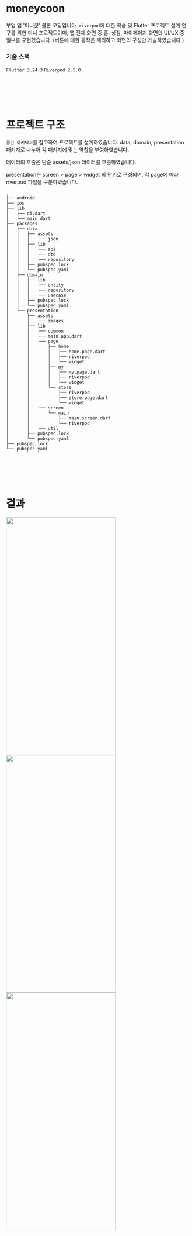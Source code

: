 # moneycoon
부업 앱 '머니쿤' 클론 코딩입니다. `riverpod`에 대한 학습 및 Flutter 프로젝트 설계 연구를 위한 미니 프로젝트이며, 앱 전체 화면 중 홈, 상점, 마이페이지 화면의 UI/UX 중 일부를 구현했습니다. (버튼에 대한 동작은 제외하고 화면의 구성만 개발하였습니다.)


### 기술 스택
`Flutter 3.24.3`
`Riverpod 2.5.0`

<br/><br/><br/><br/>

# 프로젝트 구조

`클린 아키텍처`를 참고하여 프로젝트를 설계하였습니다. data, domain, presentation 패키지로 나누어 각 패키지에 맞는 역할을 부여하였습니다.

데이터의 호출은 단순 assets/json 데이터를 호출하였습니다.

presentation은 screen > page > widget 의 단위로 구성되며, 각 page에 따라 riverpod 파일을 구분하였습니다.

```
.
├── android
├── ios
├── lib
│   ├── di.dart
│   └── main.dart
├── packages
│   ├── data
│   │   ├── assets
│   │   │   └── json
│   │   ├── lib
│   │   │   ├── api
│   │   │   ├── dto
│   │   │   └── repository
│   │   ├── pubspec.lock
│   │   └── pubspec.yaml
│   ├── domain
│   │   ├── lib
│   │   │   ├── entity
│   │   │   ├── repository
│   │   │   └── usecase
│   │   ├── pubspec.lock
│   │   └── pubspec.yaml
│   └── presentation
│       ├── assets
│       │   └── images
│       ├── lib
│       │   ├── common
│       │   ├── main.app.dart
│       │   ├── page
│       │   │   ├── home
│       │   │   │   ├── home.page.dart
│       │   │   │   ├── riverpod
│       │   │   │   └── widget
│       │   │   ├── my
│       │   │   │   ├── my.page.dart
│       │   │   │   ├── riverpod
│       │   │   │   └── widget
│       │   │   └── store
│       │   │       ├── riverpod
│       │   │       ├── store.page.dart
│       │   │       └── widget
│       │   ├── screen
│       │   │   └── main
│       │   │       ├── main.screen.dart
│       │   │       └── riverpod
│       │   └── util
│       ├── pubspec.lock
│       └── pubspec.yaml
├── pubspec.lock
└── pubspec.yaml
```

<br/><br/><br/><br/>

# 결과

<img src="https://github.com/user-attachments/assets/f5aea141-11bb-41ee-972e-7b0200126716" width="300" height="650"/>
<img src="https://github.com/user-attachments/assets/e219106e-281a-4de3-a035-c51d0cf2816b" width="300" height="650"/>
<img src="https://github.com/user-attachments/assets/bedb4c79-3e63-4cb2-abf0-03733dcd560c" width="300" height="650"/>




